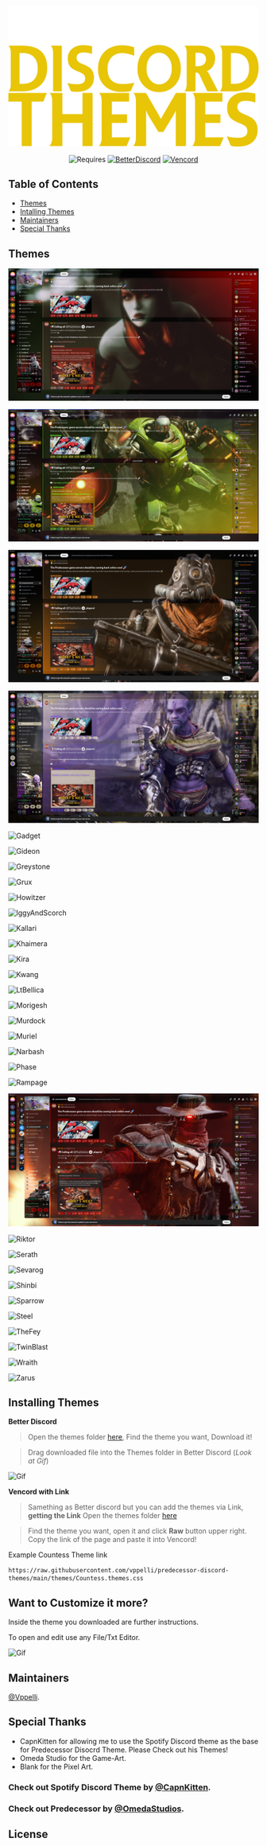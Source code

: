 <div align="center">

[![PredecessorDiscordThemes](https://raw.githubusercontent.com/vppelli/predecessor-discord-themes/main/img/PDT-logo.png)](https://github.com/vppelli/predecessor-discord-themes)
</div>

<div align="center">
  
![Requires](https://img.shields.io/badge/Requires-%23E8C506?style=for-the-badge) [![BetterDiscord](https://img.shields.io/badge/Better_Discord-Download-%23E8C506?style=for-the-badge&labelColor=black)](https://betterdiscord.app) [![Vencord](https://img.shields.io/badge/Vencord-Download-%23E8C506?style=for-the-badge&labelColor=black)](https://vencord.dev) 

</div>

## Table of Contents
- [Themes](#themes)
- [Intalling Themes](#installing-themes)
- [Maintainers](#maintainers)
- [Special Thanks](#special-thanks)

## Themes

![Countess](/img/Previews/CountessPreview.png)

![Crunch](/img/Previews/CrunchPreview.png)

![Drongo](/img/Previews/DrongoPreview.png)

![Fengmao](/img/Previews/FangmaoPreview.png)

![Gadget](#)

![Gideon](#)

![Greystone](#)

![Grux](#)

![Howitzer](#)

![IggyAndScorch](#)

![Kallari](#)

![Khaimera](#)

![Kira](#)

![Kwang](#)

![LtBellica](#)

![Morigesh](#)

![Murdock](#)

![Muriel](#)

![Narbash](#)

![Phase](#)

![Rampage](#)

![Revenant](/img/Previews/RevenantPreview.png)

![Riktor](#)

![Serath](#)

![Sevarog](#)

![Shinbi](#)

![Sparrow](#)

![Steel](#)

![TheFey](#)

![TwinBlast](#)

![Wraith](#)

![Zarus](#)


## Installing Themes

**Better Discord**
> Open the themes folder [here](https://github.com/vppelli/predecessor-discord-themes/tree/main/themes), Find the theme you want, Download it!

> Drag downloaded file into the Themes folder in Better Discord (*Look at Gif*)

![Gif](#)

**Vencord with Link**
> Samething as Better discord but you can add the themes via Link, **getting the Link** Open the themes folder [here](https://github.com/vppelli/predecessor-discord-themes/tree/main/themes)

> Find the theme you want, open it and click **Raw** button upper right. Copy the link of the page and paste it into Vencord!

Example Countess Theme link
```
https://raw.githubusercontent.com/vppelli/predecessor-discord-themes/main/themes/Countess.themes.css
```

## Want to Customize it more?
Inside the theme you downloaded are further instructions.

To open and edit use any File/Txt Editor.

![Gif](#)



## Maintainers

[@Vppelli](https://github.com/vppelli).

## Special Thanks
- CapnKitten for allowing me to use the Spotify Discord theme as the base for Predecessor Disocrd Theme. Please Check out his Themes!
- Omeda Studio for the Game-Art.
- Blank for the Pixel Art.

### Check out Spotify Discord Theme by [@CapnKitten](https://github.com/CapnKitten/Spotify-Discord).
### Check out Predecessor by [@OmedaStudios](https://www.predecessorgame.com).

## License
